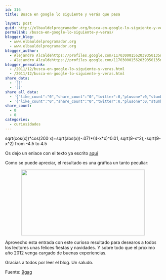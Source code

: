 ```yaml
---
id: 316
title: Busca en google lo siguiente y verás que pasa

layout: post
guid: http://elbauldelprogramador.org/busca-en-google-lo-siguiente-y-veras-que-pasa/
permalink: /busca-en-google-lo-siguiente-y-veras/
blogger_blog:
  - www.elbauldelprogramador.org
  - www.elbauldelprogramador.org
blogger_author:
  - Alejandro Alcaldehttps://profiles.google.com/117030001562039350135noreply@blogger.com
  - Alejandro Alcaldehttps://profiles.google.com/117030001562039350135noreply@blogger.com
blogger_permalink:
  - /2011/12/busca-en-google-lo-siguiente-y-veras.html
  - /2011/12/busca-en-google-lo-siguiente-y-veras.html
share_data:
  - '[]'
  - '[]'
share_all_data:
  - '{"like_count":"0","share_count":"0","twitter":0,"plusone":0,"stumble":0,"pinit":0,"count":0,"time":1333551758}'
  - '{"like_count":"0","share_count":"0","twitter":0,"plusone":0,"stumble":0,"pinit":0,"count":0,"time":1333551758}'
share_count:
  - 0
  - 0
categories:
  - curiosidades
---
```

sqrt(cos(x))\*cos(200 x)+sqrt(abs(x))-.07)\*(4-x*x)^0.01, sqrt(9-x^2),-sqrt(9-x^2) from -4.5 to 4.5

Os dejo un enlace con el texto ya escrito <a target="_blank" href="https://www.google.com/search?hl=en&q=sqrt(cos(x))*cos(200%20x)%2Bsqrt(abs(x))-.07)*(4-x*x)%5E0.01%2C%20sqrt(9-x%5E2)%2C-sqrt(9-x%5E2)%20from%20-4.5%20to%204.5#sclient=psy-ab&hl=en&source=hp&q=sqrt(cos(x))*cos(200+x)%2Bsqrt(abs(x))-.07)*(4-x*x)%5E0.01%2C+sqrt(9-x%5E2)%2C-sqrt(9-x%5E2)+from+-4.5+to+4.5&pbx=1&oq=sqrt(cos(x))*cos(200+x)%2Bsqrt(abs(x))-.07)*(4-x*x)%5E0.01%2C+sqrt(9-x%5E2)%2C-sqrt(9-x%5E2)+from+-4.5+to+4.5&aq=f&aqi=&aql=&gs_sm=e&gs_upl=121135l123243l0l124213l2l2l0l0l0l0l262l482l2-2l2l0&bav=on.2,or.r_gc.r_pw.r_cp.,cf.osb&fp=a1bc1589ec616832&biw=1280&bih=962">aquí</a>

Como se puede apreciar, el resultado es una gráfica un tanto peculiar:

<div class="separator" style="clear: both; text-align: center;">
  <a href="http://1.bp.blogspot.com/-FO8fLpA-3fM/TvXameIQI0I/AAAAAAAAB9k/KJSAlJz8tkc/s1600/Screenshot.png" imageanchor="1" style="margin-left:1em; margin-right:1em"><img border="0" height="213" width="400" src="http://1.bp.blogspot.com/-FO8fLpA-3fM/TvXameIQI0I/AAAAAAAAB9k/KJSAlJz8tkc/s400/Screenshot.png" /></a>
</div>

Aprovecho esta entrada con este curioso resultado para desearos a todos los lectores unas felices fiestas y navidades. Y sobre todo que el proximo año 2012 venga cargado de buenas experiencias.

Gracias a todos por leer el blog. Un saludo.

Fuente: <a target="_blank" href="http://9gag.com/gag/1220389">9gag</a>

